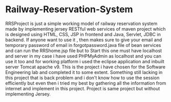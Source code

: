 # Railway-Reservation-System
RRSProject is just a simple working model of railway reservation system made by implementing jersey RESTful web services of maven project  which is designed using HTML, CSS, JSP in frontend and Java, Servlet, JDBC in backend. If anyone want to use it , then makes sure to give your email and temporary password of email in forgotpassword.java file of bean services and can run the RRShome.jsp file but to Start this one must have localhost and server in my case i have used PHPMyAdmin as localhost and you can use it too and for working platform i used the eclipse application and inbuilt server Tomcat apache v9.
This is the project i have chosen for the Software Engineering lab and completed it to some extent.
Something still lacking in this project that is back problem and i don't know how to use the session efficiently but even then i tried my best by gathering all the information from internet and implement in this project.
Project is same project but without implementing Jersey.
